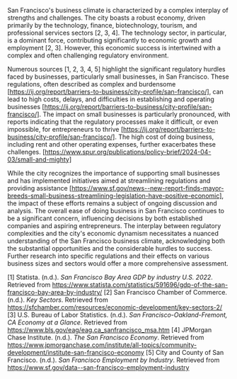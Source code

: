 San Francisco's business climate is characterized by a complex interplay of strengths and challenges.  The city boasts a robust economy, driven primarily by the technology, finance, biotechnology, tourism, and professional services sectors [2, 3, 4].  The technology sector, in particular, is a dominant force, contributing significantly to economic growth and employment [2, 3].  However, this economic success is intertwined with a complex and often challenging regulatory environment.

Numerous sources [1, 2, 3, 4, 5] highlight the significant regulatory hurdles faced by businesses, particularly small businesses, in San Francisco.  These regulations, often described as complex and burdensome [https://ij.org/report/barriers-to-business/city-profile/san-francisco/],  can lead to high costs, delays, and difficulties in establishing and operating businesses [https://ij.org/report/barriers-to-business/city-profile/san-francisco/].  The impact on small businesses is particularly pronounced, with reports indicating that the regulatory processes make it difficult, or even impossible, for entrepreneurs to thrive [https://ij.org/report/barriers-to-business/city-profile/san-francisco/].  The high cost of doing business, including rent and other operating expenses, further exacerbates these challenges.  [https://www.spur.org/publications/policy-brief/2024-04-03/small-and-mighty]

While the city recognizes the importance of supporting small businesses and has implemented initiatives aimed at streamlining regulations and providing assistance [https://www.sf.gov/news--new-report-finds-mayor-breeds-small-business-streamlining-legislation-have-positive-economic], the impact of these efforts remains a subject of ongoing discussion and analysis.  The overall ease of doing business in San Francisco continues to be a significant concern, influencing decisions by both established companies and aspiring entrepreneurs.  The interplay between regulatory complexities and the city's economic dynamism necessitates a nuanced understanding of the San Francisco business climate, acknowledging both the substantial opportunities and the considerable hurdles to success.  Further research into specific regulations and their effects on various business sizes and sectors would offer a more comprehensive assessment.


[1] Statista. (n.d.). *San Francisco Bay Area GDP by industry U.S. 2022*. Retrieved from https://www.statista.com/statistics/591696/gdp-of-the-san-francisco-bay-area-by-industry/
[2] San Francisco Chamber of Commerce. (n.d.). *Key Sectors*. Retrieved from https://sfchamber.com/resources/economic-development/key-sectors-2/
[3] U.S. Bureau of Labor Statistics. (n.d.). *San Francisco-Oakland-Fremont, CA Economy at a Glance*. Retrieved from https://www.bls.gov/eag/eag.ca_sanfrancisco_msa.htm
[4] JPMorgan Chase Institute. (n.d.). *The San Francisco Economy*. Retrieved from https://www.jpmorganchase.com/institute/all-topics/community-development/institute-san-francisco-economy
[5] City and County of San Francisco. (n.d.). *San Francisco Employment by Industry*. Retrieved from https://www.sf.gov/data--san-francisco-employment-industry

```
